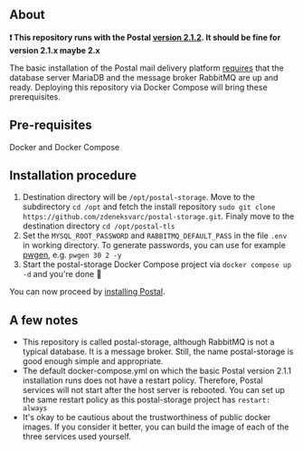 ## About

**❗ This repository runs with the Postal [version 2.1.2](https://github.com/postalserver/postal/releases). It should be fine for version 2.1.x maybe 2.x**

The basic installation of the Postal mail delivery platform [requires](https://docs.postalserver.io/install/prerequisites) that the database server MariaDB and the message broker RabbitMQ are up and ready. Deploying this repository via Docker Compose will bring these prerequisites.

## Pre-requisites

Docker and Docker Compose

## Installation procedure

1. Destination directory will be `/opt/postal-storage`. Move to the subdirectory `cd /opt` and fetch the install repository `sudo git clone https://github.com/zdeneksvarc/postal-storage.git`. Finaly move to the destination directory `cd /opt/postal-tls`
2. Set the `MYSQL_ROOT_PASSWORD` and `RABBITMQ_DEFAULT_PASS` in the file `.env` in working directory. To generate passwords, you can use for example [pwgen](https://linux.die.net/man/1/pwgen), e.g. `pwgen 30 2 -y`
3. Start the postal-storage Docker Compose project via `docker compose up -d` and you're done 🎉

You can now proceed by [installing Postal](https://docs.postalserver.io/install/installation).

## A few notes

- This repository is called postal-storage, although RabbitMQ is not a typical database. It is a message broker. Still, the name postal-storage is good enough simple and appropriate.
- The default docker-compose.yml on which the basic Postal version 2.1.1 installation runs does not have a restart policy. Therefore, Postal services will not start after the host server is rebooted. You can set up the same restart policy as this postal-storage project has `restart: always`
- It's okay to be cautious about the trustworthiness of public docker images. If you consider it better, you can build the image of each of the three services used yourself.
